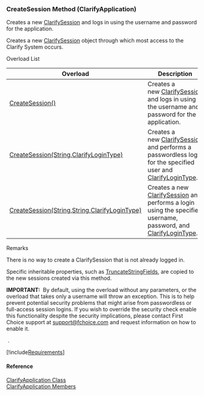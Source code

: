 ﻿### CreateSession Method (ClarifyApplication)

Creates a new [ClarifySession](fcSDK~FChoice.Foundation.Clarify.ClarifySession.md) and logs in using the username and password for the application.

Creates a new [ClarifySession](fcSDK~FChoice.Foundation.Clarify.ClarifySession.md) object through which most access to the Clarify System occurs.

Overload List

| Overload | Description |
| --- | --- |
| [CreateSession()](fcSDK~FChoice.Foundation.Clarify.ClarifyApplication~CreateSession().md) | Creates a new [ClarifySession](fcSDK~FChoice.Foundation.Clarify.ClarifySession.md) and logs in using the username and password for the application.   |
| [CreateSession(String,ClarifyLoginType)](fcSDK~FChoice.Foundation.Clarify.ClarifyApplication~CreateSession(String,ClarifyLoginType).md) | Creates a new [ClarifySession](fcSDK~FChoice.Foundation.Clarify.ClarifySession.md) and performs a passwordless login for the specified user and [ClarifyLoginType](fcSDK~FChoice.Foundation.Clarify.ClarifyLoginType.md).   |
| [CreateSession(String,String,ClarifyLoginType)](fcSDK~FChoice.Foundation.Clarify.ClarifyApplication~CreateSession(String,String,ClarifyLoginType).md) | Creates a new [ClarifySession](fcSDK~FChoice.Foundation.Clarify.ClarifySession.md) and performs a login using the specified username, password, and [ClarifyLoginType](fcSDK~FChoice.Foundation.Clarify.ClarifyLoginType.md).   |

Remarks

There is no way to create a ClarifySession that is not already logged in.

Specific inheritable properties, such as [TruncateStringFields](fcSDK~FChoice.Foundation.Clarify.ClarifyApplication~TruncateStringFields.md), are copied to the new sessions created via this method.

**IMPORTANT:**  By default, using the overload without any parameters, or the overload that takes only a username will throw an exception. This is to help prevent potential security problems that might arise from passwordless or full-access session logins. If you wish to override the security check enable this functionality despite the security implications, please contact First Choice support at [support@fchoice.com](mailto:support@fchoice.com) and request information on how to enable it.

 .

[!include[Requirements](../partials/requirements.md)]



#### Reference

[ClarifyApplication Class](fcSDK~FChoice.Foundation.Clarify.ClarifyApplication.md)  
[ClarifyApplication Members](fcSDK~FChoice.Foundation.Clarify.ClarifyApplication_members.md)